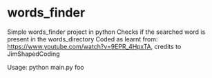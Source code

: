 # words_finder
Simple words_finder project in python
Checks if the searched word is present in the words_directory 
Coded as learnt from: https://www.youtube.com/watch?v=9EPR_4HpxTA, credits to JimShapedCoding

Usage: 
python main.py foo
